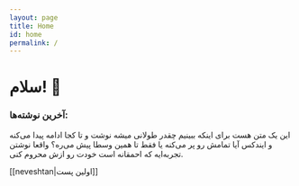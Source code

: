 ```yaml
---
layout: page
title: Home
id: home
permalink: /
---
```


# سلام! 🌱

<!--
<p style="padding: 3em 1em; background: #f5f7ff; border-radius: 4px;">
  Take a look at <span style="font-weight: bold">[[Your first note]]</span> to get started on your exploration.
</p>
-->
### آخرین نوشته‌ها:

این یک متن هست برای اینکه ببینیم چقدر طولانی میشه نوشت و تا کجا ادامه پیدا می‌کنه و ایندکس آیا تمامش رو پر می‌کنه یا فقط تا همین وسطا پیش می‌ره؟ واقعا نوشتن تجربه‌ایه که احمقانه است خودت رو ازش محروم کنی.

[[neveshtan|اولین پست]]

<!--
<style>
  .wrapper {
    max-width: 46em;
  }
</style>
-->

